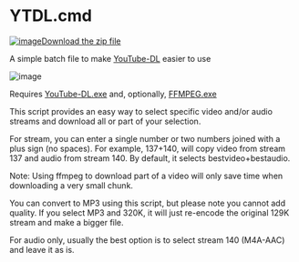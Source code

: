 # YTDL.cmd

[![image](https://user-images.githubusercontent.com/79026235/152910441-59ba653c-5607-4f59-90c0-bc2851bf2688.png)Download the zip file](https://github.com/LesFerch/YTDL.cmd/archive/refs/heads/main.zip)

A simple batch file to make [YouTube-DL](https://ytdl-org.github.io/youtube-dl/) easier to use

![image](https://github.com/LesFerch/YTDL.cmd/assets/79026235/5160a22f-15e0-43ce-976d-1ae4afa4cd28)

Requires [YouTube-DL.exe](https://ytdl-org.github.io/youtube-dl/) and, optionally, [FFMPEG.exe](https://ffmpeg.org/download.html)

This script provides an easy way to select specific video and/or audio streams and download all or part of your selection.

For stream, you can enter a single number or two numbers joined with a plus sign (no spaces). For example, 137+140, will copy video from
stream 137 and audio from stream 140. By default, it selects bestvideo+bestaudio.

Note: Using ffmpeg to download part of a video will only save time when downloading a very small chunk.

You can convert to MP3 using this script, but please note you cannot add quality. If you select
MP3 and 320K, it will just re-encode the original 129K stream and make a bigger file.

For audio only, usually the best option is to select stream 140 (M4A-AAC) and leave it as is.
